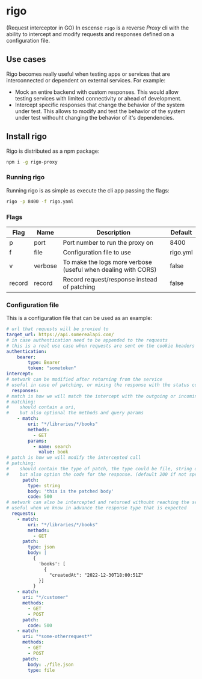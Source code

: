 # rigo

(Request interceptor in GO) In escense `rigo` is a reverse *Proxy* cli with the ability to intercept and modify requests and responses defined on a configuration file.

## Use cases

Rigo becomes really useful when testing apps or services that are interconnected or dependent on external services. For example:

- Mock an entire backend with custom responses. This would allow testing services with limited connectivity or ahead of development.
- Intercept specific responses that change the behavior of the system under test. This allows to modify and test the behavior of the system under test withouht changing the behavior of it's dependencies.

## Install rigo

Rigo is distributed as a npm package:

```bash
npm i -g rigo-proxy
```

### Running rigo

Running rigo is as simple as execute the cli app passing the flags:

```bash
rigo -p 8400 -f rigo.yaml
```

### Flags

| Flag | Name  | Description | Default |
|------|-------|-------------| ------------|
| p    | port  | Port number to run the proxy on | 8400
| f    | file  | Configuration file to use | rigo.yml
| v    | verbose  | To make the logs more verbose (useful when dealing with CORS) | false
| record    | record  | Record request/response instead of patching | false

### Configuration file

This is a configuration file that can be used as an example:

```yaml
# url that requests will be proxied to
target_url: https://api.somerealapi.com/
# in case authentication need to be appended to the requests
# this is a real use case when requests are sent on the cookie headers
authentication:
    bearer:
        type: Bearer
        token: "sometoken"
intercept:
# network can be modified after returning from the service
# useful in case of patching, or mixing the response with the status code
  responses:
# match is how we will match the intercept with the outgoing or incoming requests
# matching:
#    should contain a uri, 
#    but also optional the methods and query params
    - match:
        uri: "*/libraries/*/books"
        methods: 
          - GET
        params: 
          - name: search
            value: book
# patch is how we will modify the intercepted call
# patching:
#    should contain the type of patch, the type could be file, string or json
#    but also option the code for the response. (default 200 if not specified)   
      patch:
        type: string
        body: 'this is the patched body'
        code: 500
# network can also be intercepted and returned withouht reaching the service
# useful when we know in advance the response type that is expected
  requests:
    - match:
        uri: "*/libraries/*/books"
        methods: 
          - GET
      patch:
        type: json
        body: |
          {
            'books': [
              {
                "createdAt": "2022-12-30T18:00:51Z"
            }]
          }
    - match:
      uri: "*/customer"
      methods: 
        - GET
        - POST
      patch:
        code: 500
    - match:
      uri: "*some-otherrequest*"
      methods: 
        - GET
        - POST
      patch:
        body: ./file.json
        type: file
```
